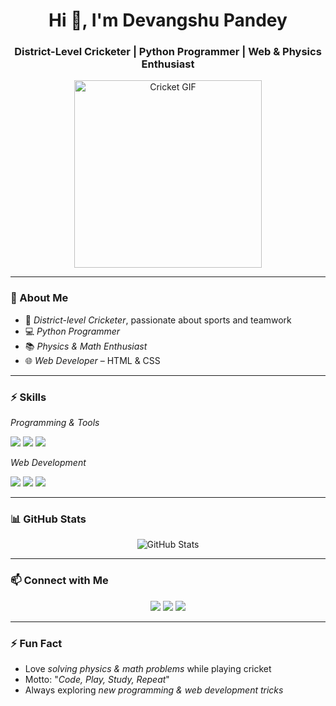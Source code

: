 
<h1 align="center">Hi 👋, I'm Devangshu Pandey</h1>
<h3 align="center">District-Level Cricketer | Python Programmer | Web & Physics Enthusiast</h3>

<p align="center">
  <img src="![dev](https://github.com/user-attachments/assets/54fa361f-aff0-4702-942e-dfb86915b8d6)" width="300" alt="Cricket GIF"/>
</p>

---

### 🏏 About Me
- 🎯 *District-level Cricketer*, passionate about sports and teamwork  
- 💻 *Python Programmer*  
- 📚 *Physics & Math Enthusiast*  
- 🌐 *Web Developer* – HTML & CSS  

---

### ⚡ Skills

*Programming & Tools*  
<p align="left">
  <img src="https://img.shields.io/badge/Python-3776AB?style=for-the-badge&logo=python&logoColor=white"/> 
  <img src="https://img.shields.io/badge/Algorithms-F7DF1E?style=for-the-badge&logo=algorithm&logoColor=black"/> 
  <img src="https://img.shields.io/badge/Data_Structures-00AABB?style=for-the-badge&logo=google&logoColor=white"/> 
</p>

*Web Development*  
<p align="left">
  <img src="https://img.shields.io/badge/HTML-E34F26?style=for-the-badge&logo=html5&logoColor=white"/>
  <img src="https://img.shields.io/badge/CSS-1572B6?style=for-the-badge&logo=css3&logoColor=white"/>
  <img src="https://img.shields.io/badge/Responsive-4CAF50?style=for-the-badge&logo=figma&logoColor=white"/>
</p>

---

### 📊 GitHub Stats
<p align="center">
  <img src="https://github-readme-stats.vercel.app/api?username=pandeydevangshu12&show_icons=true&theme=tokyonight" alt="GitHub Stats"/>
</p>

---

### 📫 Connect with Me
<p align="center">
  <a href="mailto:devangshupandey84@gmail.com"><img src="https://img.shields.io/badge/Gmail-D14836?style=for-the-badge&logo=gmail&logoColor=white"/></a>
  <a href="https://www.linkedin.com/in/YOUR_LINKEDIN/" target="_blank"><img src="https://img.shields.io/badge/LinkedIn-0077B5?style=for-the-badge&logo=linkedin&logoColor=white"/></a>
  <a href="https://www.instagram.com/pandeydevangshu/" target="_blank"><img src="https://img.shields.io/badge/Instagram-E4405F?style=for-the-badge&logo=instagram&logoColor=white"/></a>
</p>

---

### ⚡ Fun Fact
- Love *solving physics & math problems* while playing cricket  
- Motto: "*Code, Play, Study, Repeat*"  
- Always exploring *new programming & web development tricks*
